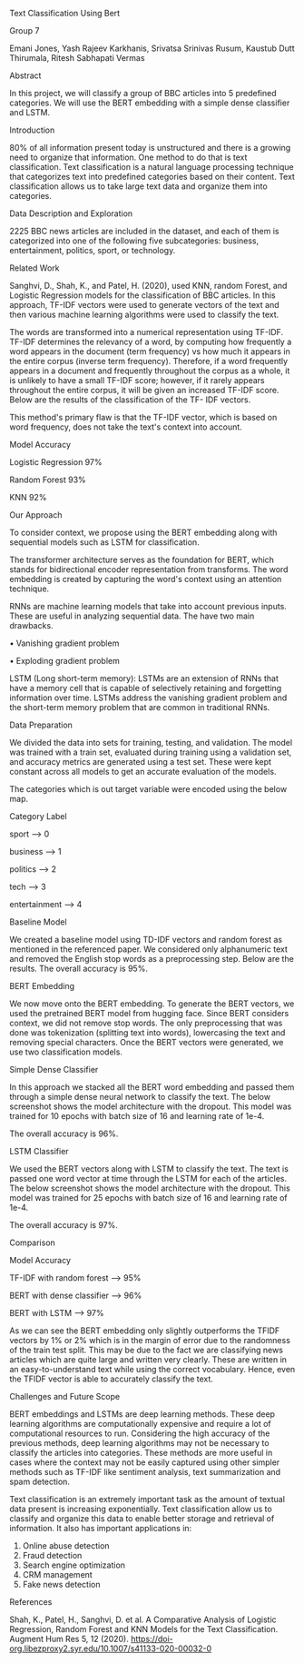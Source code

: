 Text Classification
Using Bert

Group 7

Emani Jones,
Yash Rajeev Karkhanis,
Srivatsa Srinivas Rusum,
Kaustub Dutt
Thirumala,
Ritesh Sabhapati Vermas

Abstract

In this project, we will classify a group of BBC articles into 5 predefined categories. We will use
the BERT embedding with a simple dense classifier and LSTM.

Introduction

80% of all information present today is unstructured and there is a growing need to organize that
information. One method to do that is text classification. Text classification is a natural language
processing technique that categorizes text into predefined categories based on their content. Text
classification allows us to take large text data and organize them into categories.

Data Description and Exploration

2225 BBC news articles are included in the dataset, and each of them is categorized into one of
the following five subcategories: business, entertainment, politics, sport, or technology.


Related Work

Sanghvi, D., Shah, K., and Patel, H. (2020), used KNN, random Forest, and Logistic Regression
models for the classification of BBC articles.
In this approach, TF-IDF vectors were used to generate vectors of the text and then various
machine learning algorithms were used to classify the text.

The words are transformed into a numerical representation using TF-IDF. TF-IDF determines the
relevancy of a word, by computing how frequently a word appears in the document (term
frequency) vs how much it appears in the entire corpus (inverse term frequency). Therefore, if a
word frequently appears in a document and frequently throughout the corpus as a whole, it is
unlikely to have a small TF-IDF score; however, if it rarely appears throughout the entire corpus,
it will be given an increased TF-IDF score. Below are the results of the classification of the TF-
IDF vectors.

This method's primary flaw is that the TF-IDF vector, which is based on word frequency, does
not take the text's context into account.

Model Accuracy

Logistic Regression 97%

Random Forest 93%

KNN 92%

Our Approach

To consider context, we propose using the BERT embedding along with sequential models such
as LSTM for classification.

The transformer architecture serves as the foundation for BERT, which stands for bidirectional
encoder representation from transforms. The word embedding is created by capturing the word's
context using an attention technique.


RNNs are machine learning models that take into account previous inputs. These are useful in
analyzing sequential data. The have two main drawbacks.

• Vanishing gradient problem

• Exploding gradient problem

LSTM (Long short-term memory): 
LSTMs are an extension of RNNs that have a memory cell
that is capable of selectively retaining and forgetting information over time. LSTMs address the
vanishing gradient problem and the short-term memory problem that are common in traditional
RNNs.


Data Preparation

We divided the data into sets for training, testing, and validation. The model was trained with a
train set, evaluated during training using a validation set, and accuracy metrics are generated
using a test set. These were kept constant across all models to get an accurate evaluation of the
models.


The categories which is out target variable were encoded using the below map.

Category Label

sport -->  0


business --> 1

politics --> 2

tech --> 3

entertainment --> 4

Baseline Model

We created a baseline model using TD-IDF vectors and random forest as mentioned in the
referenced paper. We considered only alphanumeric text and removed the English stop words as
a preprocessing step. Below are the results. The overall accuracy is 95%.


BERT Embedding

We now move onto the BERT embedding. To generate the BERT vectors, we used the
pretrained BERT model from hugging face. Since BERT considers context, we did not remove
stop words. The only preprocessing that was done was tokenization (splitting text into words),
lowercasing the text and removing special characters. Once the BERT vectors were generated,
we use two classification models.

Simple Dense Classifier

In this approach we stacked all the BERT word embedding and passed them through a simple
dense neural network to classify the text. The below screenshot shows the model architecture
with the dropout. This model was trained for 10 epochs with batch size of 16 and learning rate of
1e-4.

The overall accuracy is 96%.


LSTM Classifier

We used the BERT vectors along with LSTM to classify the text. The text is passed one word
vector at time through the LSTM for each of the articles. The below screenshot shows the model
architecture with the dropout. This model was trained for 25 epochs with batch size of 16 and
learning rate of 1e-4.

The overall accuracy is 97%.

Comparison

Model Accuracy

TF-IDF with random forest --> 95%

BERT with dense classifier --> 96%

BERT with LSTM --> 97%

As we can see the BERT embedding only slightly outperforms the TFIDF vectors by 1% or 2%
which is in the margin of error due to the randomness of the train test split. This may be due to
the fact we are classifying news articles which are quite large and written very clearly. These are
written in an easy-to-understand text while using the correct vocabulary. Hence, even the TFIDF
vector is able to accurately classify the text.


Challenges and Future Scope

BERT embeddings and LSTMs are deep learning methods. These deep learning algorithms are
computationally expensive and require a lot of computational resources to run. Considering the
high accuracy of the previous methods, deep learning algorithms may not be necessary to
classify the articles into categories. These methods are more useful in cases where the context
may not be easily captured using other simpler methods such as TF-IDF like sentiment analysis,
text summarization and spam detection.

Text classification is an extremely important task as the amount of textual data present is
increasing exponentially. Text classification allow us to classify and organize this data to enable
better storage and retrieval of information. It also has important applications in:

1. Online abuse detection
2. Fraud detection
3. Search engine optimization
4. CRM management
5. Fake news detection

References

Shah, K., Patel, H., Sanghvi, D. et al. A Comparative Analysis of Logistic Regression, Random
Forest and KNN Models for the Text Classification. Augment Hum Res 5, 12 (2020). 
https://doi-org.libezproxy2.syr.edu/10.1007/s41133-020-00032-0


